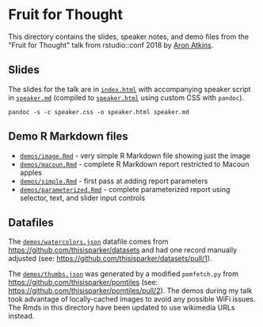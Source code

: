 # Fruit for Thought

This directory contains the slides, speaker notes, and demo files from the
"Fruit for Thought" talk from rstudio::conf 2018 by [Aron
Atkins](https://github.com/aronatkins).

## Slides

The slides for the talk are in [`index.html`](index.html) with accompanying
speaker script in [`speaker.md`](speaker.md) (compiled to
[`speaker.html`](speaker.html) using custom CSS with `pandoc`).

```
pandoc -s -c speaker.css -o speaker.html speaker.md
```

## Demo R Markdown files

* [`demos/image.Rmd`](demos/image.Rmd) - very simple R Markdown file showing
  just the image
* [`demos/macoun.Rmd`](demos/macoun.Rmd) - complete R Markdown report
  restricted to Macoun apples
* [`demos/simple.Rmd`](demos/simple.Rmd) - first pass at adding report
  parameters
* [`demos/parameterized.Rmd`](demos/parameterized.Rmd) - complete
  parameterized report using selector, text, and slider input controls

## Datafiles

The [`demos/watercolors.json`](demos/watercolors.json) datafile comes from
https://github.com/thisisparker/datasets and had one record manually adjusted
(see: https://github.com/thisisparker/datasets/pull/1).

The [`demos/thumbs.json`](demos/thumbs.json) was generated by a modified
`pomfetch.py` from https://github.com/thisisparker/pomtiles (see:
https://github.com/thisisparker/pomtiles/pull/2). The demos during my talk
took advantage of locally-cached images to avoid any possible WiFi issues. The
Rmds in this directory have been updated to use wikimedia URLs instead.
